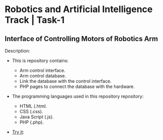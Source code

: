 # Robotics and Artificial Intelligence Track | Task-1

## Interface of Controlling Motors of Robotics Arm

Description:


- This is repository contains:
  - Arm control interface.
  - Arm control database.
  - Link the database with the control interface.
  - PHP pages to connect the database with the hardware.

- The programming languages used in this repository repository:
    - HTML (.html.
    - CSS (.css).
    - Java Script (.js).
    - PHP (.php).


- [Try it](https://ahmadsamiii.github.io/RoboticsArmInterfaceControlPanel/):


